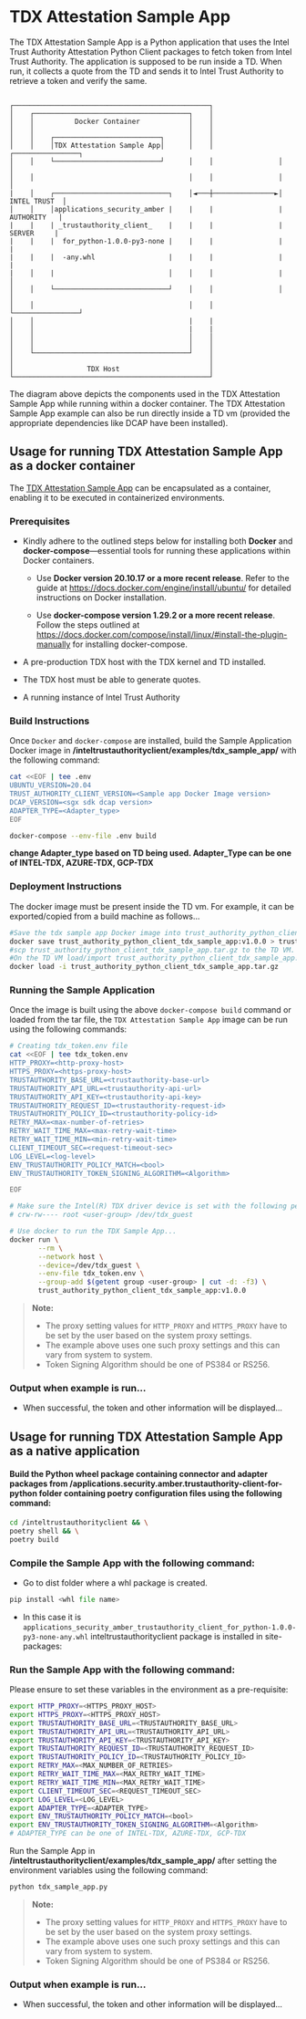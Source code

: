 # TDX Attestation Sample App
The TDX Attestation Sample App is a Python application that uses the Intel Trust Authority Attestation Python Client packages
to fetch token from Intel Trust Authority. The application is supposed to be run inside a TD. When run,
it collects a quote from the TD and sends it to Intel Trust Authority to retrieve a token and verify the same.

```

┌────────────────────────────────────────────────┐
│    ┌──────────────────────────────────────┐    │
│    │          Docker Container            │    │
│    │                                      │    │
│    │    ┌──────────────────────────┐      │    │
│    │    │TDX Attestation Sample App│      │    │                ┌────────────────┐
│    │    └──────────────────────────┘      │    │                │                │
│    │                                      │    │                │                │
|    │    ┌────────────────────────────┐    │◄───┼───────────────►│   INTEL TRUST  │
│    │    │applications_security_amber |    |    |                |    AUTHORITY   |
|    |    | _trustauthority_client_    |    |    |                |     SERVER     |
|    |    |  for_python-1.0.0-py3-none |    |    |                |                |
|    |    |  -any.whl                  |    |    |                |                |
|    │    |                            │    │    │                |                │
│    │    └────────────────────────────┘    │    │                │                │
│    │                                      │    │                └────────────────┘
│    │                                      |    |
│    │                                      |    |
│    │                                      │    │
│    │                                      │    │
│    └──────────────────────────────────────┘    │
│                                                │
│                  TDX Host                      │
└────────────────────────────────────────────────┘
```
The diagram above depicts the components used in the TDX Attestation Sample App while running within
a docker container. The TDX Attestation Sample App example can also be run directly inside a TD vm (provided
the appropriate dependencies like DCAP have been installed).


## Usage for running TDX Attestation Sample App as a docker container

The [TDX Attestation Sample App](../tdx_sample_app/tdx_sample_app.py) can be encapsulated as a container, enabling it to be executed in containerized environments.

### Prerequisites

- Kindly adhere to the outlined steps below for installing both <b>Docker</b> and <b>docker-compose</b>—essential tools for running these applications within Docker containers.

  - Use <b>Docker version 20.10.17 or a more recent release</b>. Refer to the guide at https://docs.docker.com/engine/install/ubuntu/ for detailed instructions on Docker installation.

  - Use <b>docker-compose version 1.29.2 or a more recent release</b>. Follow the steps outlined at https://docs.docker.com/compose/install/linux/#install-the-plugin-manually for installing docker-compose.

- A pre-production TDX host with the TDX kernel and TD installed.
- The TDX host must be able to generate quotes.
- A running instance of Intel Trust Authority 


### Build Instructions

Once `Docker` and `docker-compose` are installed, build the Sample Application Docker image in **/inteltrustauthorityclient/examples/tdx_sample_app/** with the following command:

```sh
cat <<EOF | tee .env
UBUNTU_VERSION=20.04
TRUST_AUTHORITY_CLIENT_VERSION=<Sample app Docker Image version>
DCAP_VERSION=<sgx sdk dcap version>
ADAPTER_TYPE=<Adapter_type>
EOF

docker-compose --env-file .env build
```
**change Adapter_type based on TD being used. Adapter_Type can be one of INTEL-TDX, AZURE-TDX, GCP-TDX**


### Deployment Instructions

The docker image must be present inside the TD vm.  For example, it can be exported/copied 
from a build machine as follows...
```sh
#Save the tdx sample app Docker image into trust_authority_python_client_tdx_sample_app.tar.gz
docker save trust_authority_python_client_tdx_sample_app:v1.0.0 > trust_authority_python_client_tdx_sample_app.tar.gz
#scp trust_authority_python_client_tdx_sample_app.tar.gz to the TD VM.
#On the TD VM load/import trust_authority_python_client_tdx_sample_app.tar.gz docker image using below command
docker load -i trust_authority_python_client_tdx_sample_app.tar.gz
``` 

### Running the Sample Application

Once the image is built using the above `docker-compose build` command or loaded from the tar file,
the `TDX Attestation Sample App` image can be run using the following commands:

```sh
# Creating tdx_token.env file
cat <<EOF | tee tdx_token.env
HTTP_PROXY=<http-proxy-host>
HTTPS_PROXY=<https-proxy-host>
TRUSTAUTHORITY_BASE_URL=<trustauthority-base-url>
TRUSTAUTHORITY_API_URL=<trustauthority-api-url>
TRUSTAUTHORITY_API_KEY=<trustauthority-api-key>
TRUSTAUTHORITY_REQUEST_ID=<trustauthority-request-id>
TRUSTAUTHORITY_POLICY_ID=<trustauthority-policy-id>
RETRY_MAX=<max-number-of-retries>
RETRY_WAIT_TIME_MAX=<max-retry-wait-time>
RETRY_WAIT_TIME_MIN=<min-retry-wait-time>
CLIENT_TIMEOUT_SEC=<request-timeout-sec>
LOG_LEVEL=<log-level>
ENV_TRUSTAUTHORITY_POLICY_MATCH=<bool>
ENV_TRUSTAUTHORITY_TOKEN_SIGNING_ALGORITHM=<Algorithm>

EOF

# Make sure the Intel(R) TDX driver device is set with the following permissions:
# crw-rw---- root <user-group> /dev/tdx_guest

# Use docker to run the TDX Sample App...
docker run \
       --rm \
       --network host \
       --device=/dev/tdx_guest \
       --env-file tdx_token.env \
       --group-add $(getent group <user-group> | cut -d: -f3) \
       trust_authority_python_client_tdx_sample_app:v1.0.0
```

> **Note:**
>
> - The proxy setting values for `HTTP_PROXY` and `HTTPS_PROXY` have to be set by the user based on the system proxy settings.
> - The example above uses one such proxy settings and this can vary from system to system.
> - Token Signing Algorithm should be one of PS384 or RS256.

### Output when example is run...
- When successful, the token and other information will be displayed...


## Usage for running TDX Attestation Sample App as a native application

#### Build the Python wheel package containing connector and adapter packages from **/applications.security.amber.trustauthority-client-for-python** folder containing poetry configuration files using the following command:

```sh
cd /inteltrustauthorityclient && \
poetry shell && \
poetry build
```

### Compile the Sample App with the following command:

- Go to  dist folder where a whl package is created.
```Python
pip install <whl file name>
```
- In this case it is `applications_security_amber_trustauthority_client_for_python-1.0.0-py3-none-any.whl` inteltrustauthorityclient package is installed in site-packages:


### Run the Sample App with the following command:

Please ensure to set these variables in the environment as a pre-requisite:

```sh
export HTTP_PROXY=<HTTPS_PROXY_HOST>
export HTTPS_PROXY=<HTTPS_PROXY_HOST>
export TRUSTAUTHORITY_BASE_URL=<TRUSTAUTHORITY_BASE_URL>
export TRUSTAUTHORITY_API_URL=<TRUSTAUTHORITY_API_URL>
export TRUSTAUTHORITY_API_KEY=<TRUSTAUTHORITY_API_KEY>
export TRUSTAUTHORITY_REQUEST_ID=<TRUSTAUTHORITY_REQUEST_ID>
export TRUSTAUTHORITY_POLICY_ID=<TRUSTAUTHORITY_POLICY_ID>
export RETRY_MAX=<MAX_NUMBER_OF_RETRIES>
export RETRY_WAIT_TIME_MAX=<MAX_RETRY_WAIT_TIME>
export RETRY_WAIT_TIME_MIN=<MAX_RETRY_WAIT_TIME>
export CLIENT_TIMEOUT_SEC=<REQUEST_TIMEOUT_SEC>
export LOG_LEVEL=<LOG_LEVEL>
export ADAPTER_TYPE=<ADAPTER_TYPE>
export ENV_TRUSTAUTHORITY_POLICY_MATCH=<bool>
export ENV_TRUSTAUTHORITY_TOKEN_SIGNING_ALGORITHM=<Algorithm>
# ADAPTER_TYPE can be one of INTEL-TDX, AZURE-TDX, GCP-TDX
```


Run the Sample App in **/inteltrustauthorityclient/examples/tdx_sample_app/** after setting the environment variables using the following command:

```sh
python tdx_sample_app.py
```

> **Note:**
>
> - The proxy setting values for `HTTP_PROXY` and `HTTPS_PROXY` have to be set by the user based on the system proxy settings.
> - The example above uses one such proxy settings and this can vary from system to system.
> - Token Signing Algorithm should be one of PS384 or RS256.

### Output when example is run...
- When successful, the token and other information will be displayed...
